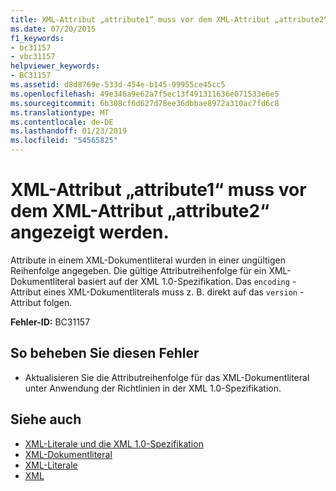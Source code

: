 ```yaml
---
title: XML-Attribut „attribute1“ muss vor dem XML-Attribut „attribute2“ angezeigt werden.
ms.date: 07/20/2015
f1_keywords:
- bc31157
- vbc31157
helpviewer_keywords:
- BC31157
ms.assetid: d8d8769e-533d-454e-b145-99955ce45cc5
ms.openlocfilehash: 49e346a9e62a7f5ec13f491311636e071533e6e5
ms.sourcegitcommit: 6b308cf6d627d78ee36dbbae8972a310ac7fd6c8
ms.translationtype: MT
ms.contentlocale: de-DE
ms.lasthandoff: 01/23/2019
ms.locfileid: "54565825"
---
```

# <a name="xml-attribute-attribute1-must-appear-before-xml-attribute-attribute2"></a>XML-Attribut „attribute1“ muss vor dem XML-Attribut „attribute2“ angezeigt werden.
Attribute in einem XML-Dokumentliteral wurden in einer ungültigen Reihenfolge angegeben. Die gültige Attributreihenfolge für ein XML-Dokumentliteral basiert auf der XML 1.0-Spezifikation. Das `encoding` -Attribut eines XML-Dokumentliterals muss z. B. direkt auf das `version` -Attribut folgen.  
  
 **Fehler-ID:** BC31157  
  
## <a name="to-correct-this-error"></a>So beheben Sie diesen Fehler  
  
-   Aktualisieren Sie die Attributreihenfolge für das XML-Dokumentliteral unter Anwendung der Richtlinien in der XML 1.0-Spezifikation.  
  
## <a name="see-also"></a>Siehe auch
- [XML-Literale und die XML 1.0-Spezifikation](../../visual-basic/programming-guide/language-features/xml/xml-literals-and-the-xml-1-0-specification.md)
- [XML-Dokumentliteral](../../visual-basic/language-reference/xml-literals/xml-document-literal.md)
- [XML-Literale](../../visual-basic/language-reference/xml-literals/index.md)
- [XML](../../visual-basic/programming-guide/language-features/xml/index.md)
